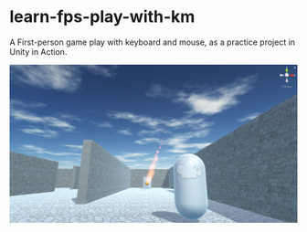 # learn-fps-play-with-km

A First-person game play with keyboard and mouse, as a practice project in Unity in Action.

![](media/14872320935277.png)